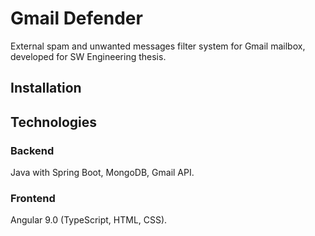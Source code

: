 # Gmail Defender
External spam and unwanted messages filter system for Gmail mailbox, developed for SW Engineering thesis.

## Installation

## Technologies

### Backend
Java with Spring Boot, MongoDB, Gmail API.

### Frontend
Angular 9.0 (TypeScript, HTML, CSS).
